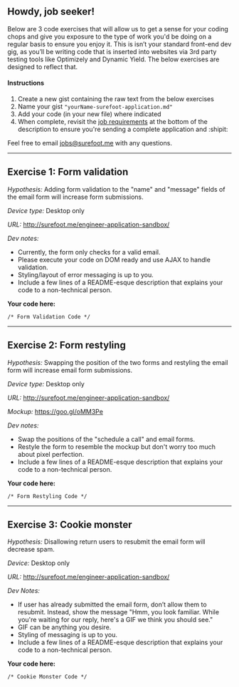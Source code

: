 ## Howdy, job seeker!

Below are 3 code exercises that will allow us to get a sense for your coding chops and give you exposure to the type of work you'd be doing on a regular basis to ensure you enjoy it. This is isn’t your standard front-end dev gig, as you’ll be writing code that is inserted into websites via 3rd party testing tools like Optimizely and Dynamic Yield. The below exercises are designed to reflect that.  

#### Instructions
1) Create a new gist containing the raw text from the below exercises
2) Name your gist `"yourName-surefoot-application.md"`
3) Add your code (in your new file) where indicated 
4) When complete, revisit the [job requirements](http://surefoot.me/jobs/engineer/) at the bottom of the description to ensure you're sending a complete application and :shipit:

Feel free to email jobs@surefoot.me with any questions.

---------------------------------------------------------
## Exercise 1: Form validation
*Hypothesis:* Adding form validation to the "name" and "message" fields of the email form will increase form submissions.

*Device type:* Desktop only  

*URL:* http://surefoot.me/engineer-application-sandbox/

*Dev notes:*
- Currently, the form only checks for a valid email.
- Please execute your code on DOM ready and use AJAX to handle validation.
- Styling/layout of error messaging is up to you.
- Include a few lines of a README-esque description that explains your code to a non-technical person.

**Your code here:**

```
/* Form Validation Code */
```
---

## Exercise 2: Form restyling

*Hypothesis:* Swapping the position of the two forms and restyling the email form will increase email form submissions.

*Device type:* Desktop only

*URL:* http://surefoot.me/engineer-application-sandbox/

*Mockup:* https://goo.gl/oMM3Pe

*Dev notes:*
- Swap the positions of the "schedule a call" and email forms.
- Restyle the form to resemble the mockup but don't worry too much about pixel perfection.
- Include a few lines of a README-esque description that explains your code to a non-technical person.


**Your code here:**

```
/* Form Restyling Code */
```
---

## Exercise 3: Cookie monster

*Hypothesis:* Disallowing return users to resubmit the email form will decrease spam.

*Device:* Desktop only

*URL:* http://surefoot.me/engineer-application-sandbox/

*Dev Notes:*
- If user has already submitted the email form, don’t allow them to resubmit. Instead, show the message "Hmm, you look familiar. While you're waiting for our reply, here's a GIF we think you should see."
- GIF can be anything you desire.
- Styling of messaging is up to you.
- Include a few lines of a README-esque description that explains your code to a non-technical person.


**Your code here:**

```
/* Cookie Monster Code */
```
